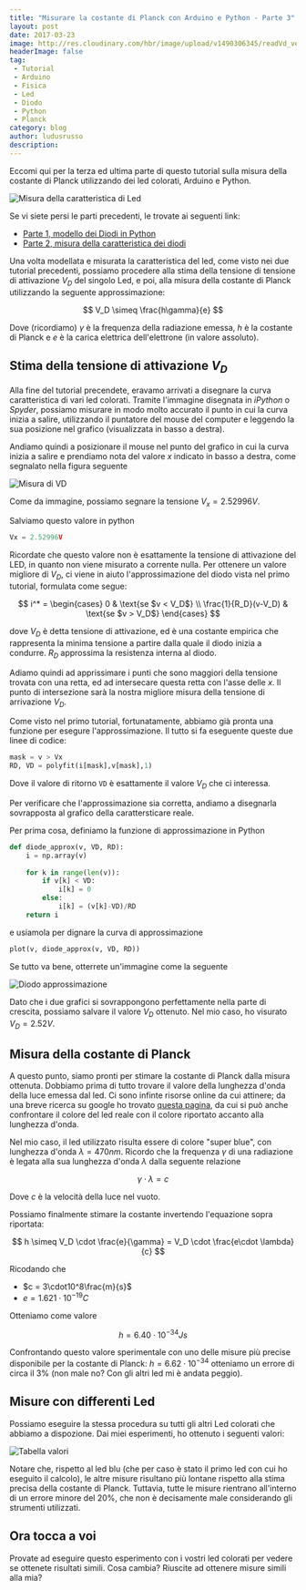 ```yaml
---
title: "Misurare la costante di Planck con Arduino e Python - Parte 3"
layout: post
date: 2017-03-23
image: http://res.cloudinary.com/hbr/image/upload/v1490306345/readVd_vekogd.png
headerImage: false
tag:
 - Tutorial
 - Arduino
 - Fisica
 - Led
 - Diodo
 - Python
 - Planck
category: blog
author: ludusrusso
description: 
---
```


Eccomi qui per la terza ed ultima parte di questo tutorial sulla misura della costante di Planck utilizzando dei led colorati, Arduino e Python.

![Misura della caratteristica di Led](/assets/imgs/2017-03-23-misurare-la-costante-di-planck-con-arduino-e-python-parte-3.markdown/WhatsApp_Image_2017-03-22_at_00.29.13_qmfajj.jpg)

Se vi siete persi le parti precedenti, le trovate ai seguenti link:

 - [Parte 1, modello dei Diodi in Python](http://www.ludusrusso.cc/posts/2017-02-22-misurare-la-costante-di-plank-con-arduino-e-python-parte-1)
 - [Parte 2, misura della caratteristica dei diodi](http://www.ludusrusso.cc/posts/2017-03-21-misurare-la-costante-di-plank-con-arduino-e-python-parte-2)

Una volta modellata e misurata la caratteristica del led, come visto nei due tutorial precedenti, possiamo procedere alla stima della tensione di tensione di attivazione $V_D$ del singolo Led, e poi, alla misura della costante di Planck utilizzando la seguente approssimazione:

$$
V_D \simeq \frac{h\gamma}{e}
$$

Dove (ricordiamo) $\gamma$ è la frequenza della radiazione emessa, $h$ è la costante di Planck e $e$ è la carica elettrica dell'elettrone (in valore assoluto).

## Stima della tensione di attivazione $V_D$

Alla fine del tutorial precendete, eravamo arrivati a disegnare la curva caratteristica di vari led colorati. 
Tramite l'immagine disegnata in *iPython* o *Spyder*, possiamo misurare in modo molto accurato il punto in cui la curva inizia a salire, utilizzando il puntatore del mouse del computer e leggendo la sua posizione nel grafico (visualizzata in basso a destra).

Andiamo quindi a posizionare il mouse nel punto del grafico in cui la curva inizia a salire e prendiamo nota del valore $x$ indicato in basso a destra, come segnalato nella figura seguente

![Misura di VD](/assets/imgs/2017-03-23-misurare-la-costante-di-planck-con-arduino-e-python-parte-3.markdown/readVd_vekogd.png)

Come da immagine, possiamo segnare la tensione $V_x = 2.52996V$.

Salviamo questo valore in python

```python
Vx = 2.52996V
```

Ricordate che questo valore non è esattamente la tensione di attivazione del LED, in quanto non viene misurato a corrente nulla. Per ottenere un valore migliore di $V_D$, ci viene in aiuto l'approssimazione del diodo vista nel primo tutorial, formulata come segue:

$$
i^* =
\begin{cases}
	0 & \text{se $v < V_D$} \\    
	\frac{1}{R_D}(v-V_D) & \text{se $v > V_D$}
\end{cases}
$$

dove $V_D$ è detta tensione di attivazione, ed è una costante empirica che rappresenta la minima tensione a partire dalla quale il diodo inizia a condurre. $R_D$ approssima la resistenza interna al diodo.

Adiamo quindi ad apprissimare i punti che sono maggiori della tensione trovata con una retta, ed ad intersecare questa retta con l'asse delle $x$. Il punto di intersezione sarà la nostra migliore misura della tensione di arrivazione $V_D$.

Come visto nel primo tutorial, fortunatamente, abbiamo già pronta una funzione per esegure l'approssimazione. Il tutto si fa eseguente queste due linee di codice:

```python
mask = v > Vx
RD, VD = polyfit(i[mask],v[mask],1)
```
Dove il valore di ritorno `VD` è esattamente il valore $V_D$ che ci interessa.

Per verificare che l'approssimazione sia corretta, andiamo a disegnarla sovrapposta al grafico della carattersticare reale.

Per prima cosa, definiamo la funzione di approssimazione in Python

```python
def diode_approx(v, VD, RD):
    i = np.array(v)
    
    for k in range(len(v)):
        if v[k] < VD:
            i[k] = 0
        else:
            i[k] = (v[k]-VD)/RD
    return i
```

e usiamola per dignare la curva di approssimazione

```python
plot(v, diode_approx(v, VD, RD))
```

Se tutto va bene, otterrete un'immagine come la seguente

![Diodo approssimazione](/assets/imgs/2017-03-23-misurare-la-costante-di-planck-con-arduino-e-python-parte-3.markdown/approx_diodo_reale_mectuj.png)

Dato che i due grafici si sovrappongono perfettamente nella parte di crescita, possiamo salvare il valore $V_D$ ottenuto. Nel mio caso, ho visurato $V_D= 2.52V$.



## Misura della costante di Planck

A questo punto, siamo pronti per stimare la costante di Planck dalla misura ottenuta. Dobbiamo prima di tutto trovare il valore della lunghezza d'onda della luce emessa dal led. Ci sono infinte risorse online da cui attinere; da una breve ricerca su google ho trovato [questa pagina](http://www.theledlight.com/color_chart.html), da cui si può anche confrontare il colore del led reale con il colore riportato accanto alla lunghezza d'onda.

Nel mio caso, il led utilizzato risulta essere di colore "super blue", con lunghezza d'onda $\lambda=470nm$. Ricordo che la frequenza $\gamma$ di una radiazione è legata alla sua lunghezza d'onda $\lambda$ dalla seguente relazione

$$
\gamma\cdot\lambda = c
$$

Dove $c$ è la velocità della luce nel vuoto.

Possiamo finalmente stimare la costante invertendo l'equazione sopra riportata:

$$
h \simeq V_D \cdot \frac{e}{\gamma} = V_D \cdot \frac{e\cdot \lambda}{c}
$$

Ricodando che 

 - $c = 3\cdot10^8\frac{m}{s}$
 - $e = 1.621\cdot 10^{-19} C$

 
Otteniamo come valore 
 
$$
h = 6.40 \cdot 10^{-34} Js
$$

Confrontando questo valore sperimentale con uno delle misure più precise disponibile per la costante di Planck: $h=6.62\cdot 10^{-34}$ otteniamo un errore di circa il $3\%$ (non male no? Con gli altri led mi è andata peggio).

## Misure con differenti Led

Possiamo eseguire la stessa procedura su tutti gli altri Led colorati che abbiamo a dispozione. Dai miei esperimenti, ho ottenuto i seguenti valori:

![Tabella valori](/assets/imgs/2017-03-23-misurare-la-costante-di-planck-con-arduino-e-python-parte-3.markdown/Schermata_2017-03-24_alle_00.22.19_mrjd5a.png)

Notare che, rispetto al led blu (che per caso è stato il primo led con cui ho eseguito il calcolo), le altre misure risultano più lontane rispetto alla stima precisa della costante di Planck. Tuttavia, tutte le misure rientrano all'interno di un errore minore del 20%, che non è decisamente male considerando gli strumenti utilizzati.

## Ora tocca a voi

Provate ad eseguire questo esperimento con i vostri led colorati per vedere se ottenete risultati simili. Cosa cambia? Riuscite ad ottenere misure simili alla mia? 